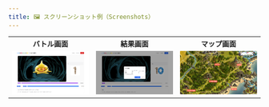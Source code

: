 ```yaml
---
title: 🖼️ スクリーンショット例（Screenshots）
---
```

<table style="table-layout: fixed; width: 100%;">
  <colgroup>
    <col style="width: 33%;">
    <col style="width: 33%;">
    <col style="width: 33%;">
  </colgroup>
  <tr>
    <th>バトル画面</th>
    <th>結果画面</th>
    <th>マップ画面</th>
  </tr>
  <tr>
    <td><img src="../../public/readme/monsterScreenShot.png" alt="Monster Screen Shot" width="100%"></td>
    <td><img src="../../public/readme/resultScreenShot.png" alt="Result Screen Shot" width="100%"></td>
    <td><img src="../../public/readme/mapScreenShot.png" alt="Map Screen Shot" width="100%"></td>
  </tr>
</table>
